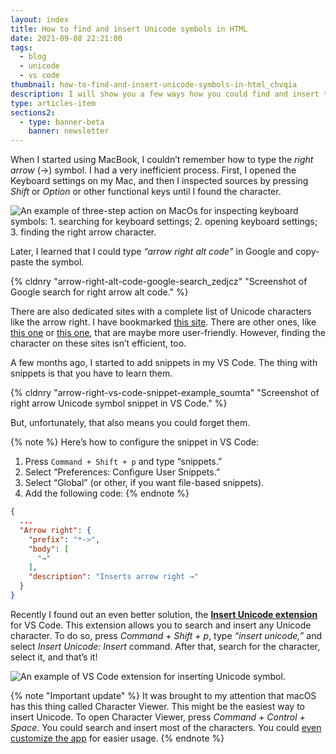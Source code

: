 ```yaml
---
layout: index
title: How to find and insert Unicode symbols in HTML
date: 2021-09-08 22:21:00
tags:
  - blog
  - unicode
  - vs code
thumbnail: how-to-find-and-insert-unicode-symbols-in-html_chvqia
description: I will show you a few ways how you could find and insert the Unicode symbol in HTML (or any other file).
type: articles-item
sections2:
  - type: banner-beta
    banner: newsletter
---
```


When I started using MacBook, I couldn’t remember how to type the _right arrow_ (→) symbol. I had a very inefficient process. First, I opened the Keyboard settings on my Mac, and then I inspected sources by pressing _Shift_ or _Option_ or other functional keys until I found the character.

![An example of three-step action on MacOs for inspecting keyboard symbols: 1. searching for keyboard settings; 2. opening keyboard settings; 3. finding the right arrow character.](https://res.cloudinary.com/starbist/image/upload/v1631130629/k_riufmr.gif)

Later, I learned that I could type _“arrow right alt code”_ in Google and copy-paste the symbol.

{% cldnry "arrow-right-alt-code-google-search_zedjcz" "Screenshot of Google search for right arrow alt code." %}

There are also dedicated sites with a complete list of Unicode characters like the arrow right. I have bookmarked [this site](//xahlee.info/comp/unicode_index.html). There are other ones, like [this one](//unicode-table.com/en/) or [this one](https://unicodearrows.com/), that are maybe more user-friendly. However, finding the character on these sites isn’t efficient, too.

A few months ago, I started to add snippets in my VS Code. The thing with snippets is that you have to learn them.

{% cldnry "arrow-right-vs-code-snippet-example_soumta" "Screenshot of right arrow Unicode symbol snippet in VS Code." %}

But, unfortunately, that also means you could forget them.

{% note %}
Here’s how to configure the snippet in VS Code:

1. Press `Command + Shift + p` and type “snippets.”
2. Select “Preferences: Configure User Snippets.”
3. Select “Global” (or other, if you want file-based snippets).
4. Add the following code:
{% endnote %}

```json
{
  ...
  "Arrow right": {
    "prefix": "*->",
    "body": [
      "→"
    ],
    "description": "Inserts arrow right →"
  }
}
```

Recently I found out an even better solution, the [**Insert Unicode extension**](https://marketplace.visualstudio.com/items?itemName=brunnerh.insert-unicode) for VS Code. This extension allows you to search and insert any Unicode character. To do so, press _Command + Shift + p_, type _“insert unicode,”_ and select _Insert Unicode: Insert_ command. After that, search for the character, select it, and that’s it!

![An example of VS Code extension for inserting Unicode symbol.](https://res.cloudinary.com/starbist/image/upload/v1631130634/l_t0b40s.gif)

{% note "Important update" %}
It was brought to my attention that macOS has this thing called Character Viewer. This might be the easiest way to insert Unicode. To open Character Viewer, press _Command + Control + Space_. You could search and insert most of the characters. You could [even customize the app](https://www.webnots.com/how-to-use-character-viewer-in-mac/) for easier usage.
{% endnote %}
